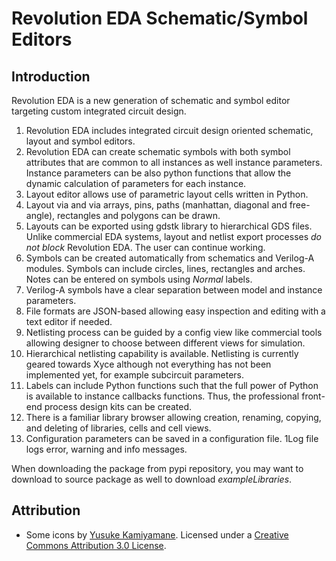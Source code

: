 # Revolution EDA Schematic/Symbol Editors

## Introduction

Revolution EDA is a new generation of schematic and symbol editor targeting custom integrated circuit design.

1. Revolution EDA includes integrated circuit design oriented schematic, layout and symbol 
   editors.
2. Revolution EDA can create schematic symbols with both symbol attributes that are common to 
   all instances as well instance parameters. Instance parameters can be also python 
   functions that allow the dynamic calculation of parameters for each instance.
3. Layout editor allows use of parametric layout cells written in Python. 
4. Layout via and via arrays, pins, paths (manhattan, diagonal and free-angle), rectangles 
   and polygons can be drawn.
5. Layouts can be exported using gdstk library to hierarchical GDS files. Unlike commercial 
   EDA systems, layout and netlist export processes *do not block* Revolution EDA. The user 
   can continue working.
5. Symbols can be created automatically from schematics and Verilog-A modules. Symbols can 
   include circles, lines, rectangles and arches. Notes can be entered on symbols using *Normal* labels.
6. Verilog-A symbols have a clear separation between model and instance parameters.
7. File formats are JSON-based allowing easy inspection and editing with a text editor if 
   needed.
8. Netlisting process can be guided by a config view like commercial tools allowing designer 
   to choose between different views for simulation.
9. Hierarchical netlisting capability is available. Netlisting is currently geared towards 
   Xyce although not everything has not been implemented yet, for example subcircuit parameters.
10. Labels can include Python functions such that the full power of Python is available to 
   instance callbacks functions. Thus, the professional front-end process design kits can be created.
11. There is a familiar library browser allowing creation, renaming, copying, and deleting of 
   libraries, cells and cell views.
12. Configuration parameters can be saved in a configuration file.
1Log file logs error, warning and info messages.

When downloading the package from pypi repository, you may want to download to source package as well to download *exampleLibraries*.

## Attribution

- Some icons by [Yusuke Kamiyamane](http://p.yusukekamiyamane.com/). Licensed under a [Creative Commons Attribution 3.0 License](http://creativecommons.org/licenses/by/3.0/).
